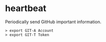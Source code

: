 # heartbeat
Periodically send GitHub important information.

```
> export GIT-A Account
> export GIT-T Token
```
